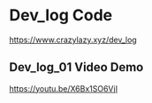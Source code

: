 # Dev_log Code
https://www.crazylazy.xyz/dev_log

## Dev_log_01 Video Demo 
https://youtu.be/X6Bx1SO6VjI
